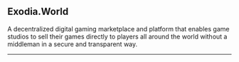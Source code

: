 ## Exodia.World

A decentralized digital gaming marketplace and platform that enables game studios to sell their games directly to players all around the world without a middleman in a secure and transparent way.

---